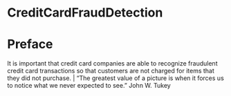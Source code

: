 # CreditCardFraudDetection
# Preface 
It is important that credit card companies are able to recognize fraudulent credit card  transactions so that customers are not charged for items that they did not purchase.  | “The greatest value of a picture is when it forces us to notice what we never expected to  see.” John W. Tukey
